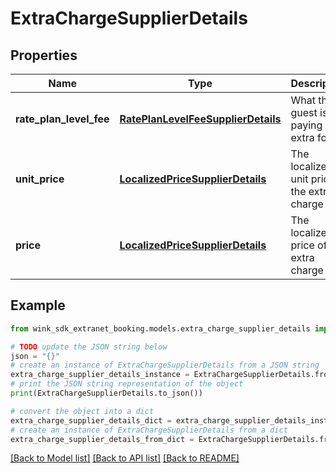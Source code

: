 # ExtraChargeSupplierDetails


## Properties

Name | Type | Description | Notes
------------ | ------------- | ------------- | -------------
**rate_plan_level_fee** | [**RatePlanLevelFeeSupplierDetails**](RatePlanLevelFeeSupplierDetails.md) | What the guest is paying extra for | [optional] 
**unit_price** | [**LocalizedPriceSupplierDetails**](LocalizedPriceSupplierDetails.md) | The localized unit price of the extra charge | [optional] 
**price** | [**LocalizedPriceSupplierDetails**](LocalizedPriceSupplierDetails.md) | The localized price of the extra charge | [optional] 

## Example

```python
from wink_sdk_extranet_booking.models.extra_charge_supplier_details import ExtraChargeSupplierDetails

# TODO update the JSON string below
json = "{}"
# create an instance of ExtraChargeSupplierDetails from a JSON string
extra_charge_supplier_details_instance = ExtraChargeSupplierDetails.from_json(json)
# print the JSON string representation of the object
print(ExtraChargeSupplierDetails.to_json())

# convert the object into a dict
extra_charge_supplier_details_dict = extra_charge_supplier_details_instance.to_dict()
# create an instance of ExtraChargeSupplierDetails from a dict
extra_charge_supplier_details_from_dict = ExtraChargeSupplierDetails.from_dict(extra_charge_supplier_details_dict)
```
[[Back to Model list]](../README.md#documentation-for-models) [[Back to API list]](../README.md#documentation-for-api-endpoints) [[Back to README]](../README.md)


